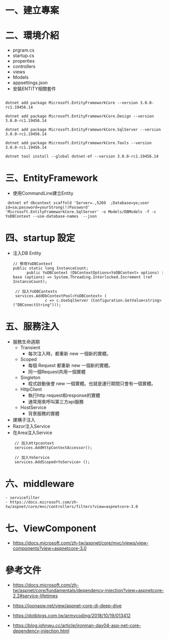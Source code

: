# 一、建立專案
# 二、環境介紹
- prgram.cs
- startup.cs
- properties
- controllers
- views
- Models
- appsettings.json
- 安裝ENTITY相關套件
```

dotnet add package Microsoft.EntityFrameworkCore --version 3.0.0-rc1.19456.14

dotnet add package Microsoft.EntityFrameworkCore.Design --version 3.0.0-rc1.19456.14

dotnet add package Microsoft.EntityFrameworkCore.SqlServer --version 3.0.0-rc1.19456.14

dotnet add package Microsoft.EntityFrameworkCore.Tools --version 3.0.0-rc1.19456.14

dotnet tool install --global dotnet-ef --version 3.0.0-rc1.19456.14
```

# 三、EntityFramework
- 使用CommandLine建立Entity
 ````
  dotnet ef dbcontext scaffold 'Server=.,5269  ;Database=yo;user id=sa;password=yourStrong(!)Password' 'Microsoft.EntityFrameworkCore.SqlServer' -o Models/DBModels -f -c YoDBContext --use-database-names  --json
  ````
# 四、startup 設定
- 注入DB Entity
  ```
  // 修改YoDBContext
  public static long InstanceCount;
        public YoDBContext (DbContextOptions<YoDBContext> options) : base (options) => System.Threading.Interlocked.Increment (ref InstanceCount);

   // 加入YoDBContexts
   services.AddDbContextPool<YoDBContext> (
                c => c.UseSqlServer (Configuration.GetValue<string> ("DBConectString")));
  ```
 
# 五、服務注入 
 - 服務生命週期 
   - Transient
        - 每次注入時，都重新 new 一個新的實體。
   - Scoped
        - 每個 Request 都重新 new 一個新的實體。
        - 同一個Request共用一個實體
   - Singleton
        - 程式啟動後會 new 一個實體。也就是運行期間只會有一個實體。
   - HttpClient
     - 執行http request和response的實體
     - 通常用來呼叫第三方api服務
   - HostService 
     - 背景服務的實體
 - 建構子注入
 - Razor注入Service
 - 在Area注入Service
  ```
      // 加入Httpcontext
      services.AddHttpContextAccessor();    

      // 加入YoService
      services.AddScoped<YoService> ();
  ```

 
# 六、middleware
    - servicefilter
    - https://docs.microsoft.com/zh-tw/aspnet/core/mvc/controllers/filters?view=aspnetcore-3.0
# 七、ViewComponent
- https://docs.microsoft.com/zh-tw/aspnet/core/mvc/views/view-components?view=aspnetcore-3.0


# 參考文件
- https://docs.microsoft.com/zh-tw/aspnet/core/fundamentals/dependency-injection?view=aspnetcore-2.2#service-lifetimes

- https://joonasw.net/view/aspnet-core-di-deep-dive
- https://dotblogs.com.tw/armycoding/2018/10/19/013412
- https://blog.johnwu.cc/article/ironman-day04-asp-net-core-dependency-injection.html
